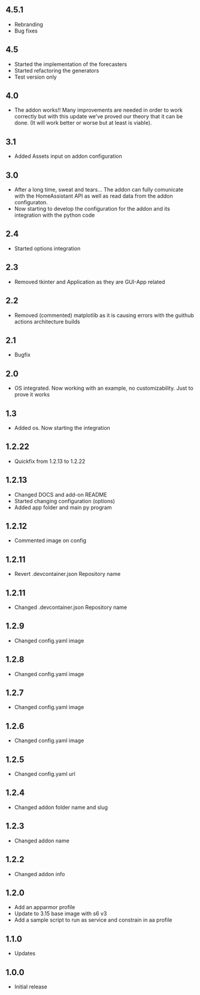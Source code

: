 <!-- https://developers.home-assistant.io/docs/add-ons/presentation#keeping-a-changelog -->
## 4.5.1
- Rebranding
- Bug fixes

## 4.5
- Started the implementation of the forecasters
- Started refactoring the generators
- Test version only

## 4.0
- The addon works!! Many improvements are needed in order to work correctly but with this update we've proved our theory that it can be done. (It will work better or worse but at least is viable).

## 3.1
- Added Assets input on addon configuration

## 3.0
- After a long time, sweat and tears... The addon can fully comunicate with the HomeAssistant API as well as read data from the addon configuraton.
- Now starting to develop the configuration for the addon and its integration with the python code 

## 2.4
- Started options integration
## 2.3
- Removed tkinter and Application as they are GUI-App related

## 2.2
- Removed (commented) matplotlib as it is causing errors with the guithub actions architecture builds

## 2.1
- Bugfix

## 2.0
- OS integrated. Now working with an example, no customizability. Just to prove it works

## 1.3
- Added os. Now starting the integration

## 1.2.22
- Quickfix from 1.2.13 to 1.2.22

## 1.2.13
- Changed DOCS and add-on README
- Started changing configuration (options)
- Added app folder and main py program

## 1.2.12
- Commented image on config

## 1.2.11
- Revert .devcontainer.json Repository name

## 1.2.11
- Changed .devcontainer.json Repository name

## 1.2.9
- Changed config.yaml image

## 1.2.8
- Changed config.yaml image

## 1.2.7
- Changed config.yaml image

## 1.2.6
- Changed config.yaml image

## 1.2.5
- Changed config.yaml url

## 1.2.4
- Changed addon folder name and slug

## 1.2.3
- Changed addon name

## 1.2.2
- Changed addon info

## 1.2.0

- Add an apparmor profile
- Update to 3.15 base image with s6 v3
- Add a sample script to run as service and constrain in aa profile

## 1.1.0

- Updates

## 1.0.0

- Initial release
